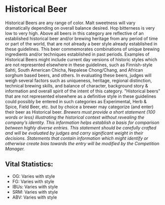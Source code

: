 # Historical Beer

Historical Beers are any range of color. Malt sweetness will vary dramatically depending on overall balance desired. Hop bitterness is very low to very high. Above all beers in this category are reflective of an established historical beer and/or brewing heritage from any period of time or part of the world, that are not already a beer style already established in these guidelines. This beer commemorates combinations of unique brewing ingredients and/or techniques established in past periods. Examples of Historical Beers might include current day versions of historic styles which are not represented elsewhere in these guidelines, such as Finnish-style Sahti, South American Chicha, Nepalese Chong/Chang, and African sorghum based beers, and others. In evaluating these beers, judges will weigh several factors such as uniqueness, heritage, regional distinction, technical brewing skills, and balance of character, background story & information and overall spirit of the intent of this category. "Historical beers" that are not represented elsewhere as a definitive style in these guidelines could possibly be entered in such categories as Experimental, Herb & Spice, Field Beer, etc. but by choice a brewer may categorize (and enter) their beer as Historical beer. _Brewers must provide a short statement (100 words or less) illustrating the historical context without revealing the company’s identity. This information helps establish a basis for comparison between highly diverse entries. This statement should be carefully crafted and will be evaluated by judges and carry significant weight in their decisions. Statements that contain information which might identify or otherwise create bias towards the entry will be modified by the Competition Manager._

## Vital Statistics:

- OG: Varies with style 
- FG: Varies with style 
- IBUs: Varies with style 
- SRM: Varies with style 
- ABV: Varies with style 